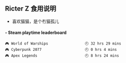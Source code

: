 ## Ricter Z 食用说明
- 喜欢猫猫，是个冇猫孤儿

<!-- steam-box start -->
#### - Steam playtime leaderboard
```text
🎮 World of Warships                 🕘 32 hrs 29 mins
🎮 Cyberpunk 2077                    🕘 0 hrs 4 mins
🎮 Apex Legends                      🕘 8 hrs 24 mins
```
<!-- Powered by https://github.com/YouEclipse/steam-box . -->
<!-- steam-box end -->

